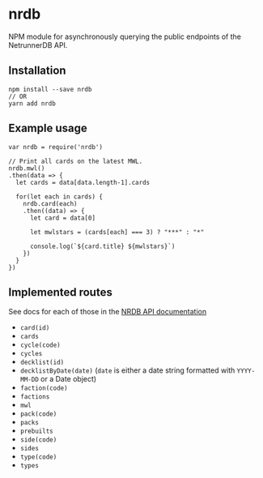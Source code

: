 # nrdb
NPM module for asynchronously querying the public endpoints of the NetrunnerDB API.

## Installation
```
npm install --save nrdb
// OR
yarn add nrdb
```

## Example usage

```
var nrdb = require('nrdb')

// Print all cards on the latest MWL.
nrdb.mwl()
.then(data => {
  let cards = data[data.length-1].cards

  for(let each in cards) {
    nrdb.card(each)
    .then((data) => {
      let card = data[0]

      let mwlstars = (cards[each] === 3) ? "***" : "*"

      console.log(`${card.title} ${mwlstars}`)
    })
  }
})
```

## Implemented routes

See docs for each of those in the [NRDB API documentation](https://netrunnerdb.com/api/doc)

- `card(id)`
- `cards`
- `cycle(code)`
- `cycles`
- `decklist(id)`
- `decklistByDate(date)` (`date` is either a date string formatted with `YYYY-MM-DD` or a Date object)
- `faction(code)`
- `factions`
- `mwl`
- `pack(code)`
- `packs`
- `prebuilts`
- `side(code)`
- `sides`
- `type(code)`
- `types`
